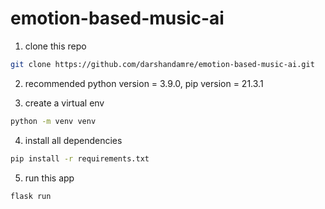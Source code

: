 # emotion-based-music-ai

1. clone this repo

```sh
git clone https://github.com/darshandamre/emotion-based-music-ai.git
```

2. recommended python version = 3.9.0, pip version = 21.3.1

3. create a virtual env

```sh
python -m venv venv
```

4. install all dependencies

```sh
pip install -r requirements.txt
```

5. run this app

```sh
flask run
```
